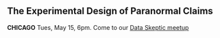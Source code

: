 ## The Experimental Design of Paranormal Claims

**CHICAGO** Tues, May 15, 6pm.  Come to our [Data Skeptic meetup](https://www.eventbrite.com/e/data-skeptic-at-the-mendoza-college-of-business-tickets-45689707144)
